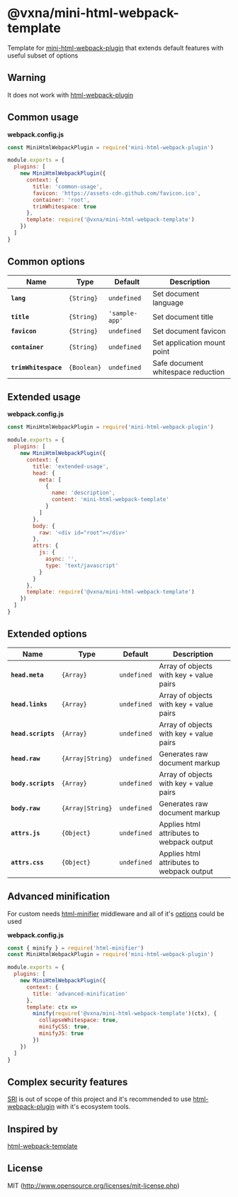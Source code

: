 # @vxna/mini-html-webpack-template

Template for [mini-html-webpack-plugin](https://github.com/bebraw/mini-html-webpack-plugin) that extends default features with useful subset of options

## Warning

It does not work with [html-webpack-plugin](https://github.com/jantimon/html-webpack-plugin)

## Common usage

**webpack.config.js**

```js
const MiniHtmlWebpackPlugin = require('mini-html-webpack-plugin')

module.exports = {
  plugins: [
    new MiniHtmlWebpackPlugin({
      context: {
        title: 'common-usage',
        favicon: 'https://assets-cdn.github.com/favicon.ico',
        container: 'root',
        trimWhitespace: true
      },
      template: require('@vxna/mini-html-webpack-template')
    })
  ]
}
```

## Common options

| Name                 | Type        | Default        | Description                        |
| -------------------- | ----------- | -------------- | ---------------------------------- |
| **`lang`**           | `{String}`  | `undefined`    | Set document language              |
| **`title`**          | `{String}`  | `'sample-app'` | Set document title                 |
| **`favicon`**        | `{String}`  | `undefined`    | Set document favicon               |
| **`container`**      | `{String}`  | `undefined`    | Set application mount point        |
| **`trimWhitespace`** | `{Boolean}` | `undefined`    | Safe document whitespace reduction |

## Extended usage

**webpack.config.js**

```js
const MiniHtmlWebpackPlugin = require('mini-html-webpack-plugin')

module.exports = {
  plugins: [
    new MiniHtmlWebpackPlugin({
      context: {
        title: 'extended-usage',
        head: {
          meta: [
            {
              name: 'description',
              content: 'mini-html-webpack-template'
            }
          ]
        },
        body: {
          raw: '<div id="root"></div>'
        },
        attrs: {
          js: {
            async: '',
            type: 'text/javascript'
          }
        }
      },
      template: require('@vxna/mini-html-webpack-template')
    })
  ]
}
```

## Extended options

| Name               | Type              | Default     | Description                               |
| ------------------ | ----------------- | ----------- | ----------------------------------------- |
| **`head.meta`**    | `{Array}`         | `undefined` | Array of objects with key + value pairs   |
| **`head.links`**   | `{Array}`         | `undefined` | Array of objects with key + value pairs   |
| **`head.scripts`** | `{Array}`         | `undefined` | Array of objects with key + value pairs   |
| **`head.raw`**     | `{Array\|String}` | `undefined` | Generates raw document markup             |
| **`body.scripts`** | `{Array}`         | `undefined` | Array of objects with key + value pairs   |
| **`body.raw`**     | `{Array\|String}` | `undefined` | Generates raw document markup             |
| **`attrs.js`**     | `{Object}`        | `undefined` | Applies html attributes to webpack output |
| **`attrs.css`**    | `{Object}`        | `undefined` | Applies html attributes to webpack output |

## Advanced minification

For custom needs [html-minifier](https://github.com/kangax/html-minifier) middleware and all of it's [options](https://github.com/kangax/html-minifier#options-quick-reference) could be used

**webpack.config.js**

```js
const { minify } = require('html-minifier')
const MiniHtmlWebpackPlugin = require('mini-html-webpack-plugin')

module.exports = {
  plugins: [
    new MiniHtmlWebpackPlugin({
      context: {
        title: 'advanced-minification'
      },
      template: ctx =>
        minify(require('@vxna/mini-html-webpack-template')(ctx), {
          collapseWhitespace: true,
          minifyCSS: true,
          minifyJS: true
        })
    })
  ]
}
```

## Complex security features

[SRI](https://developer.mozilla.org/en-US/docs/Web/Security/Subresource_Integrity) is out of scope of this project and it's recommended to use [html-webpack-plugin](https://github.com/jantimon/html-webpack-plugin) with it's ecosystem tools.

## Inspired by

[html-webpack-template](https://github.com/jaketrent/html-webpack-template)

## License

MIT (http://www.opensource.org/licenses/mit-license.php)

